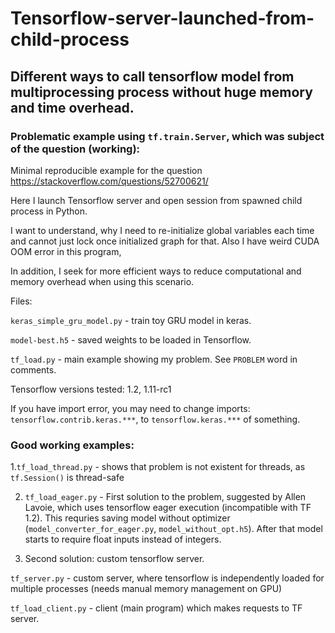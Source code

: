 # Tensorflow-server-launched-from-child-process

## Different ways to call tensorflow model from multiprocessing process without huge memory and time overhead.



### Problematic example using `tf.train.Server`, which was subject of the question (working):

Minimal reproducible example for the question https://stackoverflow.com/questions/52700621/

Here I launch Tensorflow server and open session from spawned child process in Python. 

I want to understand, why I need to re-initialize global variables each time and cannot just lock once initialized graph for that. Also I have weird CUDA OOM error in this program,

In addition, I seek for more efficient ways to reduce computational and memory overhead when using this scenario.


Files:

`keras_simple_gru_model.py`  - train toy GRU model in keras.

`model-best.h5` - saved weights to be loaded in Tensorflow.

`tf_load.py` - main example showing my problem. See `PROBLEM` word in comments.

Tensorflow versions tested: 1.2, 1.11-rc1

If you have import error, you may need to change imports: `tensorflow.contrib.keras.***`, to `tensorflow.keras.***` of something.



### Good working examples:

1.`tf_load_thread.py` - shows that problem is not existent for threads, as `tf.Session()` is thread-safe

2. `tf_load_eager.py` - First solution to the problem, suggested by Allen Lavoie, which uses tensorflow eager execution (incompatible with TF 1.2). This requries saving model without optimizer (`model_converter_for_eager.py`, `model_without_opt.h5`). After that model starts to require float inputs instead of integers. 


3. Second solution: custom tensorflow server.

`tf_server.py` - custom server, where tensorflow is independently loaded for multiple processes (needs manual memory management on GPU)

`tf_load_client.py` - client (main program) which makes requests to TF server. 
